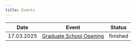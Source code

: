 ```yaml
---
title: Events
---
```


<!-- | Tables        | Are           | Cool  |
| ------------- |:-------------:| -----:|
| col 3 is      | right-aligned | $1600 |
| col 2 is      | centered      |   $12 |
| zebra stripes | are neat      |    $1 | -->


| Date          | Event                      | Status|
|:-------------:|:--------------------------:|:-----:|
| 17.03.2025    | [Graduate School Opening](https://huaweitubgraduateschool.github.io/opening/) | finished |

